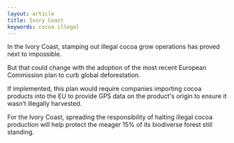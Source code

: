 ```yaml
---
layout: article
title: Ivory Coast
keywords: cocoa illegal
---
```


In the Ivory Coast, stamping out illegal cocoa grow operations has proved next to impossible.

But that could change with the adoption of the most recent European Commission plan to curb global deforestation.

If implemented, this plan would require companies importing cocoa products into the EU to provide GPS data on the product's origin to ensure it wasn’t illegally harvested.

For the Ivory Coast, spreading the responsibility of halting illegal cocoa production will help protect the meager 15% of its biodiverse forest still standing.
